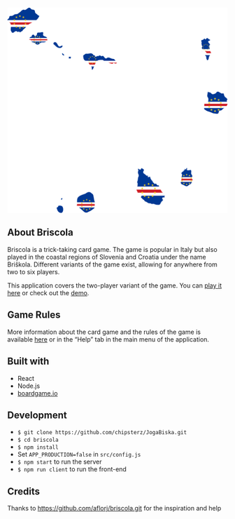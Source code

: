![Briscola logo](https://github.com/chipsterz/JogaBiska/blob/master/public/images/briscolaLogoTransparentColor.png)

## About Briscola

Briscola is a trick-taking card game. The game is popular in Italy but also played in the coastal regions of Slovenia and Croatia under the name Briškola. Different variants of the game exist, allowing for anywhere from two to six players.

This application covers the two-player variant of the game. You can [play it here](https://instant-briscola.herokuapp.com) or check out the [demo](https://instant-briscola.herokuapp.com/demo).

## Game Rules

More information about the card game and the rules of the game is available [here](https://en.wikipedia.org/wiki/Briscola) or in the “Help” tab in the main menu of the application.

## Built with
- React
- Node.js
- [boardgame.io](https://boardgame.io/)

## Development
- `$ git clone https://github.com/chipsterz/JogaBiska.git`
- `$ cd briscola`
- `$ npm install`
- Set `APP_PRODUCTION=false` in `src/config.js`
- `$ npm start` to run the server
- `$ npm run client` to run the front-end

## Credits

Thanks to https://github.com/aflorj/briscola.git for the inspiration and help
